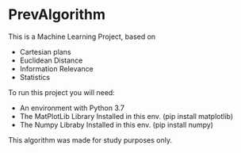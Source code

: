 # PrevAlgorithm
This is a Machine Learning Project, based on 
* Cartesian plans
* Euclidean Distance
* Information Relevance
* Statistics

To run this project you will need:
* An environment with Python 3.7
* The MatPlotLib Library Installed in this env. (pip install matplotlib)
* The Numpy Libraby Installed in this env. (pip install numpy)

This algorithm was made for study purposes only.


